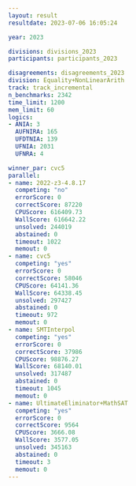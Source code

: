 ```yaml
---
layout: result
resultdate: 2023-07-06 16:05:24

year: 2023

divisions: divisions_2023
participants: participants_2023

disagreements: disagreements_2023
division: Equality+NonLinearArith
track: track_incremental
n_benchmarks: 2342
time_limit: 1200
mem_limit: 60
logics:
- ANIA: 3
  AUFNIRA: 165
  UFDTNIA: 139
  UFNIA: 2031
  UFNRA: 4

winner_par: cvc5
parallel:
- name: 2022-z3-4.8.17
  competing: "no"
  errorScore: 0
  correctScore: 87220
  CPUScore: 616409.73
  WallScore: 616642.22
  unsolved: 244019
  abstained: 0
  timeout: 1022
  memout: 0
- name: cvc5
  competing: "yes"
  errorScore: 0
  correctScore: 58046
  CPUScore: 64141.36
  WallScore: 64338.45
  unsolved: 297427
  abstained: 0
  timeout: 972
  memout: 0
- name: SMTInterpol
  competing: "yes"
  errorScore: 0
  correctScore: 37986
  CPUScore: 98876.27
  WallScore: 68140.01
  unsolved: 317487
  abstained: 0
  timeout: 1045
  memout: 0
- name: UltimateEliminator+MathSAT
  competing: "yes"
  errorScore: 0
  correctScore: 9564
  CPUScore: 3666.08
  WallScore: 3577.05
  unsolved: 345163
  abstained: 0
  timeout: 3
  memout: 0
---
```

